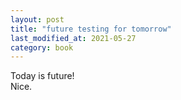 ```yaml
---
layout: post
title: "future testing for tomorrow"
last_modified_at: 2021-05-27
category: book
---
```


Today is future!  
Nice.
